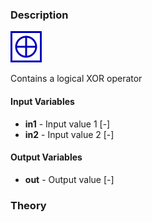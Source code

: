 ### Description
![SignalXor picture](SignalXor.svg)

Contains a logical XOR operator

#### Input Variables
* **in1** - Input value 1 [-]
* **in2** - Input value 2 [-]

#### Output Variables
* **out** - Output value [-]

### Theory
<!---EQUATION out = in_1 \oplus in_2 = \begin{cases}0, & in_1 > 0.5 , in_2 > 0.5\\1, & in_1 \le 0.5, in_2 > 0.5\\1, & in_1 > 0.5, in_2 \le 0.5\\0, & in_1 \le 0.5, in_2 \le 0.5\end{cases} --->


